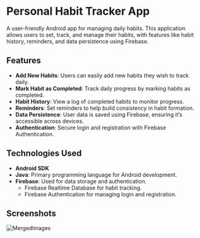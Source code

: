 # Personal Habit Tracker App

A user-friendly Android app for managing daily habits. This application allows users to set, track, and manage their habits, with features like habit history, reminders, and data persistence using Firebase.

## Features
- **Add New Habits**: Users can easily add new habits they wish to track daily.
- **Mark Habit as Completed**: Track daily progress by marking habits as completed.
- **Habit History**: View a log of completed habits to monitor progress.
- **Reminders**: Set reminders to help build consistency in habit formation.
- **Data Persistence**: User data is saved using Firebase, ensuring it’s accessible across devices.
- **Authentication**: Secure login and registration with Firebase Authentication.

## Technologies Used
- **Android SDK**
- **Java**: Primary programming language for Android development.
- **Firebase**: Used for data storage and authentication.
    - Firebase Realtime Database for habit tracking.
    - Firebase Authentication for managing login and registration.

## Screenshots
![MergedImages](https://github.com/user-attachments/assets/5a26b912-9b8e-4c9b-b2b9-20c74b55414f)
